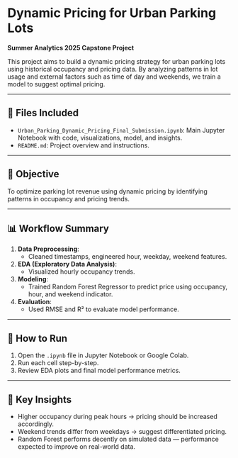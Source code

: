 
# Dynamic Pricing for Urban Parking Lots

**Summer Analytics 2025 Capstone Project**

This project aims to build a dynamic pricing strategy for urban parking lots using historical occupancy and pricing data. By analyzing patterns in lot usage and external factors such as time of day and weekends, we train a model to suggest optimal pricing.

---

## 📁 Files Included

- `Urban_Parking_Dynamic_Pricing_Final_Submission.ipynb`: Main Jupyter Notebook with code, visualizations, model, and insights.
- `README.md`: Project overview and instructions.

---

## 📌 Objective

To optimize parking lot revenue using dynamic pricing by identifying patterns in occupancy and pricing trends.

---

## 📊 Workflow Summary

1. **Data Preprocessing**:
   - Cleaned timestamps, engineered hour, weekday, weekend features.
2. **EDA (Exploratory Data Analysis)**:
   - Visualized hourly occupancy trends.
3. **Modeling**:
   - Trained Random Forest Regressor to predict price using occupancy, hour, and weekend indicator.
4. **Evaluation**:
   - Used RMSE and R² to evaluate model performance.

---

## 🚀 How to Run

1. Open the `.ipynb` file in Jupyter Notebook or Google Colab.
2. Run each cell step-by-step.
3. Review EDA plots and final model performance metrics.

---

## 🧠 Key Insights

- Higher occupancy during peak hours → pricing should be increased accordingly.
- Weekend trends differ from weekdays → suggest differentiated pricing.
- Random Forest performs decently on simulated data — performance expected to improve on real-world data.

